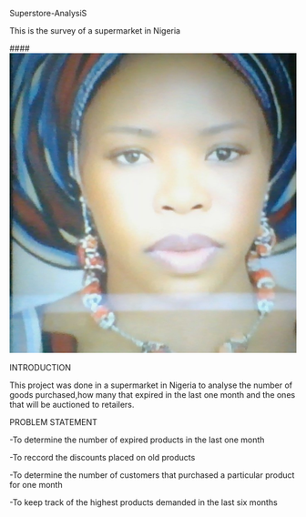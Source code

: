Superstore-AnalysiS

This is the survey of a supermarket in Nigeria

####![](chy2.jpg)

INTRODUCTION

This project was done in a supermarket in Nigeria to analyse the number of goods purchased,how many that expired in the last one month and the ones that will be auctioned to retailers.

PROBLEM STATEMENT

-To determine the number of expired products in the last one month

-To reccord the discounts placed on old products

-To determine the number of customers that purchased a particular product for one month

-To keep track of the highest products demanded in the last six months
